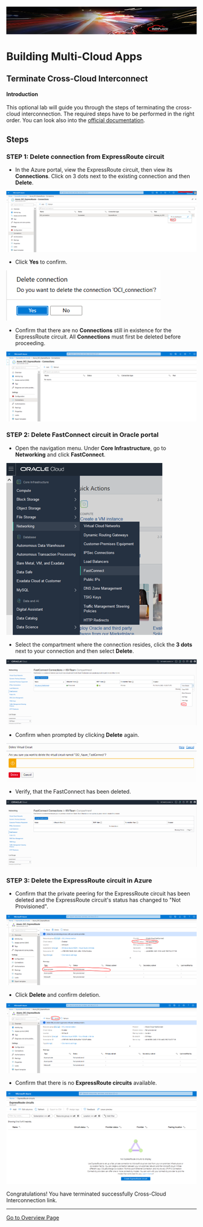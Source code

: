  ![](../../common/images/customer.logo2.png)

# Building Multi-Cloud Apps #

## Terminate Cross-Cloud Interconnect

#### **Introduction**

This optional lab will guide you through the steps of terminating the cross-cloud interconnection. The required steps have to be performed in the right order. You can look also into the [official documentation](https://docs.cloud.oracle.com/en-us/iaas/Content/Network/Concepts/azure.htm#set_up_cxn).

## Steps

### STEP 1: Delete connection from ExpressRoute circuit

- In the Azure portal, view the ExpressRoute circuit, then view its **Connections**. Click on 3 dots next to the existing connection and then **Delete**.

![](./images/600/DeleteConnection1.PNG)

- Click **Yes** to confirm.

![](./images/600/DeleteConfirmation.PNG)

- Confirm that there are no **Connections** still in existence for the ExpressRoute circuit. All **Connections** must first be deleted before proceeding. 

![](./images/600/NoConnections.PNG)

### **STEP 2: Delete FastConnect circuit in Oracle portal**

- Open the navigation menu. Under **Core Infrastructure**, go to **Networking** and click **FastConnect**.

![](./images/600/FastConnectDelete1.PNG)

- Select the compartment where the connection resides, click the **3 dots** next to your connection and then select **Delete**.

![](./images/600/FastConnectDelete2.PNG)            

- Confirm when prompted by clicking **Delete** again.

![](./images/600/FastConnectDelete3.PNG)

- Verify, that the FastConnect has been deleted.

![](./images/600/FastConnectDeleted.PNG)

### **STEP 3: Delete the ExpressRoute circuit** in Azure

- Confirm that the private peering for the ExpressRoute circuit has been deleted and the ExpressRoute circuit's status has changed to "Not Provisioned".

![](./images/600/ExpressRouteAndPrivatePeeringStatus.PNG)

- Click **Delete** and confirm deletion.

![](./images/600/ExpressRouteDelete.PNG)

- Confirm that there is no **ExpressRoute circuits** available.

![](./images/600/ExpressRouteDeleted.PNG)

Congratulations! You have terminated successfully Cross-Cloud Interconnection link. 

------

[Go to Overview Page](README.md)

